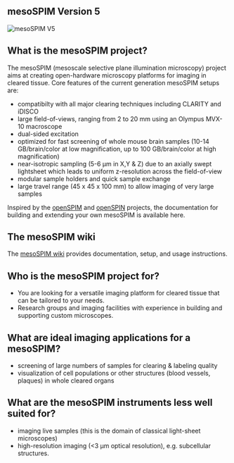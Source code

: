 ## mesoSPIM Version 5
![mesoSPIM V5](images/mesoSPIM-V5.jpg)

## What is the mesoSPIM project?
The mesoSPIM (mesoscale selective plane illumination microscopy) project
aims at creating open-hardware microscopy platforms for imaging in cleared tissue. Core features of the current generation mesoSPIM setups are:

* compatibilty with all major clearing techniques including CLARITY and iDISCO
* large field-of-views, ranging from 2 to 20 mm using an Olympus MVX-10 macroscope
* dual-sided excitation
* optimized for fast screening of whole mouse brain samples (10-14 GB/brain/color at low magnification, up to 100 GB/brain/color at high magnification)
* near-isotropic sampling (5-6 µm in X,Y & Z) due to an axially swept lightsheet which leads to uniform z-resolution across the field-of-view
* modular sample holders and quick sample exchange
* large travel range (45 x 45 x 100 mm) to allow imaging of very large samples

Inspired by the [openSPIM](http://www.openspim.org/) and [openSPIN](https://sites.google.com/site/openspinmicroscopy/) projects,
the documentation for building and extending your own mesoSPIM is available here.

## The mesoSPIM wiki
The [mesoSPIM wiki](https://github.com/mesoSPIM/mesoSPIM-hardware-documentation/wiki) provides documentation, setup, and usage instructions.

## Who is the mesoSPIM project for?
* You are looking for a versatile imaging platform for cleared tissue that can be tailored to your needs.
* Research groups and imaging facilities with experience in building and supporting custom microscopes.

## What are ideal imaging applications for a mesoSPIM?
* screening of large numbers of samples for clearing & labeling quality
* visualization of cell populations or other structures (blood vessels, plaques) in whole cleared organs

## What are the mesoSPIM instruments less well suited for?
* imaging live samples (this is the domain of classical light-sheet microscopes)
* high-resolution imaging (<3 µm optical resolution), e.g. subcellular structures.
